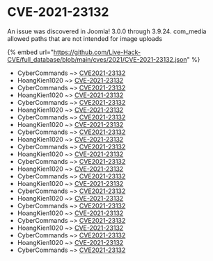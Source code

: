 # CVE-2021-23132

An issue was discovered in Joomla! 3.0.0 through 3.9.24. com_media allowed paths that are not intended for image uploads

{% embed url="https://github.com/Live-Hack-CVE/full_database/blob/main/cves/2021/CVE-2021-23132.json" %}


* CyberCommands ~> [CVE2021-23132](https://www.alice-snow.ru/2021/database/cve-2021-23132/cve2021-23132-cybercommands)
* HoangKien1020 ~> [CVE-2021-23132](https://www.alice-snow.ru/2021/database/cve-2021-23132/cve-2021-23132-hoangkien1020)
* CyberCommands ~> [CVE2021-23132](https://www.alice-snow.ru/2021/database/cve-2021-23132/cve2021-23132-cybercommands)
* HoangKien1020 ~> [CVE-2021-23132](https://www.alice-snow.ru/2021/database/cve-2021-23132/cve-2021-23132-hoangkien1020)
* CyberCommands ~> [CVE2021-23132](https://www.alice-snow.ru/2021/database/cve-2021-23132/cve2021-23132-cybercommands)
* HoangKien1020 ~> [CVE-2021-23132](https://www.alice-snow.ru/2021/database/cve-2021-23132/cve-2021-23132-hoangkien1020)
* CyberCommands ~> [CVE2021-23132](https://www.alice-snow.ru/2021/database/cve-2021-23132/cve2021-23132-cybercommands)
* HoangKien1020 ~> [CVE-2021-23132](https://www.alice-snow.ru/2021/database/cve-2021-23132/cve-2021-23132-hoangkien1020)
* CyberCommands ~> [CVE2021-23132](https://www.alice-snow.ru/2021/database/cve-2021-23132/cve2021-23132-cybercommands)
* HoangKien1020 ~> [CVE-2021-23132](https://www.alice-snow.ru/2021/database/cve-2021-23132/cve-2021-23132-hoangkien1020)
* CyberCommands ~> [CVE2021-23132](https://www.alice-snow.ru/2021/database/cve-2021-23132/cve2021-23132-cybercommands)
* HoangKien1020 ~> [CVE-2021-23132](https://www.alice-snow.ru/2021/database/cve-2021-23132/cve-2021-23132-hoangkien1020)
* CyberCommands ~> [CVE2021-23132](https://www.alice-snow.ru/2021/database/cve-2021-23132/cve2021-23132-cybercommands)
* HoangKien1020 ~> [CVE-2021-23132](https://www.alice-snow.ru/2021/database/cve-2021-23132/cve-2021-23132-hoangkien1020)
* CyberCommands ~> [CVE2021-23132](https://www.alice-snow.ru/2021/database/cve-2021-23132/cve2021-23132-cybercommands)
* HoangKien1020 ~> [CVE-2021-23132](https://www.alice-snow.ru/2021/database/cve-2021-23132/cve-2021-23132-hoangkien1020)
* CyberCommands ~> [CVE2021-23132](https://www.alice-snow.ru/2021/database/cve-2021-23132/cve2021-23132-cybercommands)
* HoangKien1020 ~> [CVE-2021-23132](https://www.alice-snow.ru/2021/database/cve-2021-23132/cve-2021-23132-hoangkien1020)
* CyberCommands ~> [CVE2021-23132](https://www.alice-snow.ru/2021/database/cve-2021-23132/cve2021-23132-cybercommands)
* HoangKien1020 ~> [CVE-2021-23132](https://www.alice-snow.ru/2021/database/cve-2021-23132/cve-2021-23132-hoangkien1020)
* CyberCommands ~> [CVE2021-23132](https://www.alice-snow.ru/2021/database/cve-2021-23132/cve2021-23132-cybercommands)
* HoangKien1020 ~> [CVE-2021-23132](https://www.alice-snow.ru/2021/database/cve-2021-23132/cve-2021-23132-hoangkien1020)
* CyberCommands ~> [CVE2021-23132](https://www.alice-snow.ru/2021/database/cve-2021-23132/cve2021-23132-cybercommands)
* HoangKien1020 ~> [CVE-2021-23132](https://www.alice-snow.ru/2021/database/cve-2021-23132/cve-2021-23132-hoangkien1020)
* CyberCommands ~> [CVE2021-23132](https://www.alice-snow.ru/2021/database/cve-2021-23132/cve2021-23132-cybercommands)